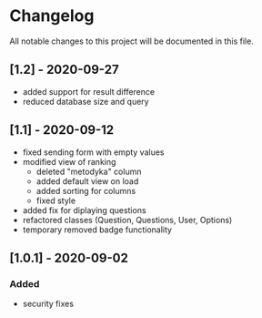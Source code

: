 # Changelog
All notable changes to this project will be documented in this file.

## [1.2] - 2020-09-27
- added support for result difference
- reduced database size and query

## [1.1] - 2020-09-12

- fixed sending form with empty values
- modified view of ranking
  - deleted "metodyka" column
  - added default view on load
  - added sorting for columns
  - fixed style
- added fix for diplaying questions
- refactored classes (Question, Questions, User, Options)
- temporary removed badge functionality


## [1.0.1] - 2020-09-02
### Added
- security fixes